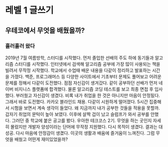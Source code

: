 # 레벨 1 글쓰기

## 우테코에서 무엇을 배웠을까?

### 흘러흘러 왔다

2019년 7월 여름방학, 스터디를 시작했다. 먼저 졸업한 선배의 주도 하에 동기들과 알고리즘 스터디를 시작했다. 인터넷에서 검색해 알고리즘 공부에 가장 많이 사용되는 책을 빌려서 무작정 시작했다. 학교에서 수업때 배운 내용을 다같이 정리하고 발표하는 시간을 가졌다. 백준, 프로그래머스 등 다양한 사이트에서 기초부터 문제도 풀어보고 어려운 문제를 정해서 다같이 도전했다. 점점 자신감이 생겨갔다. 같이 공부하던 선배가 먼저 네이버 비지니스 플랫폼에 합격했다. 물론 알고리즘 코딩 테스트를 보고 최종 면접 후 입사했다. 부러웠고 자신감이 생겼다. 비록 내가 취업을 한 것은 아니지만 마음이 안정됬다. 그래서 바로 도전했다. 카카오 블라인드 채용. 다같이 시원하게 떨어졌다. 5시간 집중해서 시험을 보면서 계속 생각이 들었다. 왜 지금까지 내가 공부한 것들을 적용을 못할까. 갑자기 취업의 문턱이 높아 보였다. 이후에 살짝 겁이 났고 슬럼프가 와서 공부를 안했다. 그러던 중 학교에 붙은 공고를 봤다. 우아한 테크코스 2기. 무엇을 하는 곳인지 자세히 몰랐지만 개발자 양성이라는 단어에 무작정 지원했다. 다시 목적이 생겼다. 결과는 대성공. 다시 마음에 안정감이 생겼다. 이곳의 생활과 배움에 즐거움이 느껴진다. 그럼 무엇을 배웠고 어떤게 재미있었을까?
